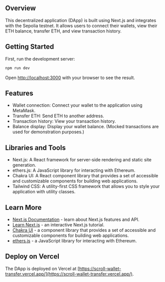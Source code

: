 ## Overview

This decentralized application (DApp) is built using Next.js and integrates with the Sepolia testnet. It allows users to connect their wallets, view their ETH balance, transfer ETH, and view transaction history.

## Getting Started

First, run the development server:

```bash
npm run dev
```

Open [http://localhost:3000](http://localhost:3000) with your browser to see the result.

## Features

- Wallet connection: Connect your wallet to the application using MetaMask.
- Transfer ETH: Send ETH to another address.
- Transaction history: View your transaction history.
- Balance display: Display your wallet balance. (Mocked transactions are used for demonstration purposes.)

## Libraries and Tools

- Next.js: A React framework for server-side rendering and static site generation.
- ethers.js: A JavaScript library for interacting with Ethereum.
- Chakra UI: A React component library that provides a set of accessible and customizable components for building web applications.
- Tailwind CSS: A utility-first CSS framework that allows you to style your application with utility classes.

## Learn More

- [Next.js Documentation](https://nextjs.org/docs) - learn about Next.js features and API.
- [Learn Next.js](https://nextjs.org/learn) - an interactive Next.js tutorial.
- [Chakra UI](https://chakra-ui.com/) - a component library that provides a set of accessible and customizable components for building web applications.
- [ethers.js](https://docs.ethers.io/v5/) - a JavaScript library for interacting with Ethereum.

## Deploy on Vercel

The DApp is deployed on Vercel at [https://scroll-wallet-transfer.vercel.app/](https://scroll-wallet-transfer.vercel.app/).
